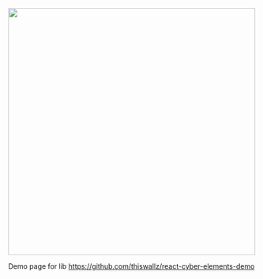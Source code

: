 <image src="ss1.png" width="500px"/>


Demo page for lib https://github.com/thiswallz/react-cyber-elements-demo 

